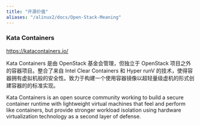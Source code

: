 ```yaml
---
title: "开源价值"
aliases: "/alinux2/docs/Open-Stack-Meaning"
---
```


### Kata Containers

https://katacontainers.io/

Kata Containers 是由 OpenStack 基金会管理，但独立于 OpenStack 项目之外的容器项目。整合了来自 Intel Clear Containers  和 Hyper runV 的技术，使得容器拥有虚拟机般的安全性。致力于构建一个使用容器镜像以超轻量级虚机的形式创建容器的的标准实现。

Kata Containers is an open source community working to build a secure container runtime with lightweight virtual machines that feel and perform like containers, but provide stronger workload isolation using hardware virtualization technology as a second layer of defense.

